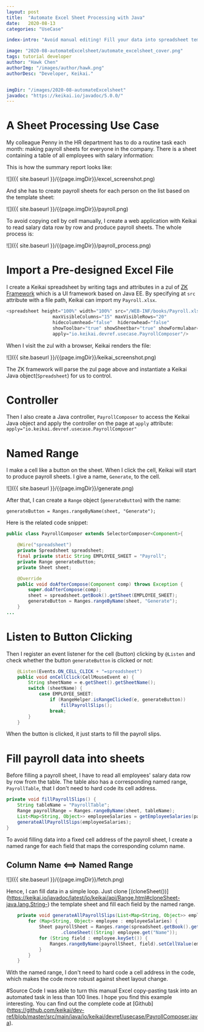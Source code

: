 ```yaml
---
layout: post
title:  "Automate Excel Sheet Processing with Java"
date:   2020-08-13
categories: "UseCase"

index-intro: "Avoid manual editing! Fill your data into spreadsheet templates automatically by using Keikai."

image: "2020-08-automateExcelsheet/automate_excelsheet_cover.png"
tags: tutorial developer
author: "Hawk Chen"
authorImg: "/images/author/hawk.png"
authorDesc: "Developer, Keikai."


imgDir: "/images/2020-08-automateExcelsheet"
javadoc: "https://keikai.io/javadoc/5.0.0/"
---
```

<!--
images come from https://drive.google.com/open?id=17EEz_BuTVsTSeAA3a8AakyMspVSd_OEb made with draw.io
-->

# A Sheet Processing Use Case

My colleague Penny in the HR department has to do a routine task each month: making payroll sheets for everyone in the company. There is a sheet containing a table of all employees with salary information:

This is how the summary report looks like:

![]({{ site.baseurl }}/{{page.imgDir}}/excel_screenshot.png)

And she has to create payroll sheets for each person on the list based on the template sheet:

![]({{ site.baseurl }}/{{page.imgDir}}/payroll.png)

To avoid copying cell by cell manually, I create a web application with Keikai to read salary data row by row and produce payroll sheets. The whole process is:

![]({{ site.baseurl }}/{{page.imgDir}}/payroll_process.png)

# Import a Pre-designed Excel File

I create a Keikai spreadsheet by writing tags and attributes in a zul of [ZK Framework](https://www.zkoss.org/) which is a UI framework based on Java EE. By specifying at `src` attribute with a file path, Keikai can import my `Payroll.xlsx`.

```java
<spreadsheet height="100%" width="100%" src="/WEB-INF/books/Payroll.xlsx"
                 maxVisibleColumns="15" maxVisibleRows="20"
                 hidecolumnhead="false"  hiderowhead="false"
                 showToolbar="true" showSheetbar="true" showFormulabar="true"
                 apply="io.keikai.devref.usecase.PayrollComposer"/>
```

When I visit the zul with a browser, Keikai renders the file:

![]({{ site.baseurl }}/{{page.imgDir}}/keikai_screenshot.png)

The ZK framework will parse the zul page above and instantiate a Keikai Java object(`Spreadsheet`) for us to control.

# Controller
Then I also create a Java controller, `PayrollComposer` to access the Keikai Java object and apply the controller on the page at `apply` attribute: `apply="io.keikai.devref.usecase.PayrollComposer"`

# Named Range
I make a cell like a button on the sheet. When I click the cell, Keikai will start to produce payroll sheets. I give a name, `Generate`, to the cell.

![]({{ site.baseurl }}/{{page.imgDir}}/generate.png)

After that, I can create a `Range` object (`generateButton`) with the name:

`generateButton = Ranges.rangeByName(sheet, "Generate");`

Here is the related code snippet:

```java
public class PayrollComposer extends SelectorComposer<Component>{

    @Wire("spreadsheet")
    private Spreadsheet spreadsheet;
    final private static String EMPLOYEE_SHEET = "Payroll";
    private Range generateButton;
    private Sheet sheet;

    @Override
    public void doAfterCompose(Component comp) throws Exception {
        super.doAfterCompose(comp);
        sheet = spreadsheet.getBook().getSheet(EMPLOYEE_SHEET);
        generateButton = Ranges.rangeByName(sheet, "Generate");
    }
...
```

# Listen to Button Clicking
Then I register an event listener for the cell (button) clicking by `@Listen` and check whether the button `generateButton` is clicked or not:

```java
    @Listen(Events.ON_CELL_CLICK + "=spreadsheet")
    public void onCellClick(CellMouseEvent e) {
        String sheetName = e.getSheet().getSheetName();
        switch (sheetName) {
            case EMPLOYEE_SHEET:
                if (RangeHelper.isRangeClicked(e, generateButton))
                    fillPayrollSlips();
                break;
        }
    }
```

When the button is clicked, it just starts to fill the payroll slips.

# Fill payroll data into sheets
Before filling a payroll sheet, I have to read all employees' salary data row by row from the table. The table also has a corresponding named range, `PayrollTable`, that I don't need to hard code its cell address.

```java
private void fillPayrollSlips() {
    String tableName = "PayrollTable";
    Range payrollRange = Ranges.rangeByName(sheet, tableName);
    List<Map<String, Object>> employeeSalaries = getEmployeeSalaries(payrollRange);
    generateAllPayrollSlips(employeeSalaries);
}
```

To avoid filling data into a fixed cell address of the payroll sheet, I create a named range for each field that maps the corresponding column name.

## Column Name <==> Named Range

![]({{ site.baseurl }}/{{page.imgDir}}/fetch.png)

Hence, I can fill data in a simple loop. Just clone [(cloneSheet())] (https://keikai.io/javadoc/latest/io/keikai/api/Range.html#cloneSheet-java.lang.String-) the template sheet and fill each field by the named range.

```java
    private void generateAllPayrollSlips(List<Map<String, Object>> employeeSalaries) {
        for (Map<String, Object> employee : employeeSalaries) {
            Sheet payrollSheet = Ranges.range(spreadsheet.getBook().getSheet("Form"))
                    .cloneSheet((String) employee.get("Name"));
            for (String field : employee.keySet()) {
                Ranges.rangeByName(payrollSheet, field).setCellValue(employee.get(field));
            }
        }
    }
```

With the named range, I don't need to hard code a cell address in the code, which makes the code more robust against sheet layout change.

#Source Code
I was able to turn this manual Excel copy-pasting task into an automated task in less than 100 lines. I hope you find this example interesting. You can find out the complete code at [Github] (https://github.com/keikai/dev-ref/blob/master/src/main/java/io/keikai/devref/usecase/PayrollComposer.java).



[jekyll]:      http://jekyllrb.com
[jekyll-gh]:   https://github.com/jekyll/jekyll
[jekyll-help]: https://github.com/jekyll/jekyll-help
